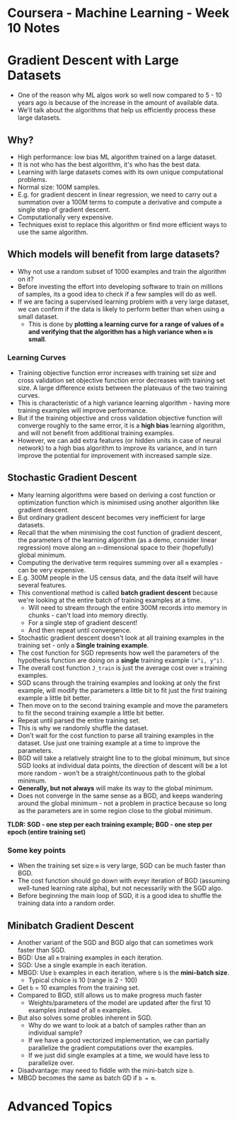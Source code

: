 # Coursera - Machine Learning - Week 10 Notes

# Gradient Descent with Large Datasets
- One of the reason why ML algos work so well now compared to 5 - 10 years ago is because of the increase in the amount of available data.
- We'll talk about the algorithms that help us efficiently process these large datasets.

## Why?
- High performance: low bias ML algorithm trained on a large dataset.
- It is not who has the best algorithm, it's who has the best data.
- Learning with large datasets comes with its own unique computational problems. 
- Normal size: 100M samples.
- E.g. for gradient descent in linear regression, we need to carry out a summation over a 100M terms to compute a derivative and compute a single step of gradient descent.
- Computationally very expensive. 
- Techniques exist to replace this algorithm or find more efficient ways to use the same algorithm.

## Which models will benefit from large datasets?
- Why not use a random subset of 1000 examples and train the algorithm on it?
- Before investing the effort into developing software to train on millions of samples, its a good idea to check if a few samples will do as well.
- If we are facing a supervised learning problem with a very large dataset, we can confirm if the data is likely to perform better than when using a small dataset.
	- This is done by **plotting a learning curve for a range of values of `m` and verifying that the algorithm has a high variance when `m` is small**.

### Learning Curves
- Training objective function error increases with training set size and cross validation set objective function error decreases with training set size. A large difference exists between the plateuaus of the two training curves.
- This is characteristic of a high variance learning algorithm - having more training examples will improve performance.
- But if the training objective and cross validation objective function will converge roughly to the same error, it is a **high bias** learning algorithm, and will not benefit from additional training examples.
- However, we can add extra features (or hidden units in case of neural network) to a high bias algorithm to improve its variance, and in turn improve the potential for improvement with increased sample size.

## Stochastic Gradient Descent
- Many learning algorithms were based on deriving a cost function or optimization function which is minimised using another algorithm like gradient descent.
- But ordinary gradient descent becomes very inefficient for large datasets.
- Recall that the when minimising the cost function of gradient descent, the parameters of the learning algorithm (as a demo, consider linear regression) move along an `n`-dimensional space to their (hopefully) global minimum. 
- Computing the derivative term requires summing over all `m` examples - can be very expensive. 
- E.g. 300M people in the US census data, and the data itself will have several features.
- This conventional method is called **batch gradient descent** because we're looking at the entire batch of training examples at a time.
	- Will need to stream through the entire 300M records into memory in chunks - can't load into memory directly. 
	- For a single step of gradient descent!
	- And then repeat until convergence.
- Stochastic gradient descent doesn't look at all training examples in the training set - only a **Single training example**.
- The cost function for SGD represents how well the parameters of the hypothesis function are doing on a **single** training example `(x^i, y^i)`.
- The overall cost function `J_train` is just the average cost over `m` training examples.
- SGD scans through the training examples and looking at only the first example, will modify the parameters a little bit to fit just the first training example a little bit better. 
- Then move on to the second training example and move the parameters to fit the second training example a little bit better.
- Repeat until parsed the entire training set. 
- This is why we randomly shuffle the dataset. 
- Don't wait for the cost function to parse all training examples in the dataset. Use just one training example at a time to improve the parameters.
- BGD will take a relatively straight line to to the global minimum, but since SGD looks at individual data points, the direction of descent will be a lot more random - won't be a straight/continuous path to the global minimum. 
- **Generally, but not always** will make its way to the global minimum.
- Does not converge in the same sense as a BGD, and keeps wandering around the global minimum - not a problem in practice because so long as the parameters are in some region close to the global minimum.

**TLDR: SGD - one step per each training example; BGD - one step per epoch (entire training set)**

### Some key points
- When the training set size `m` is very large, SGD can be much faster than BGD.
- The cost function should go down with eveyr iteration of BGD (assuming well-tuned learning rate alpha), but not necessarily with the SGD algo.
- Before beginning the main loop of SGD, it is a good idea to shuffle the training data into a random order.

## Minibatch Gradient Descent
- Another variant of the SGD and BGD algo that can sometimes work faster than SGD.
- BGD: Use all `m` training examples in each iteration.
- SGD: Use a single example in each iteration.
- MBGD: Use `b` examples in each iteration, where `b` is the **mini-batch size**.
	- Typical choice is 10 (range is 2 - 100)
- Get `b` = 10 examples from the training set.
- Compared to BGD, still allows us to make progress much faster
	- Weights/parameters of the model are updated after the first 10 examples instead of all `m` examples.
- But also solves some probles inherent in SGD.
	- Why do we want to look at a batch of samples rather than an individual sample?
	- If we have a good vectorized implementation, we can partially parallelize the gradient computations over the examples.
	- If we just did single examples at a time, we would have less to parallelize over.
- Disadvantage: may need to fiddle with the mini-batch size `b`.
- MBGD becomes the same as batch GD if `b = m`.

# Advanced Topics